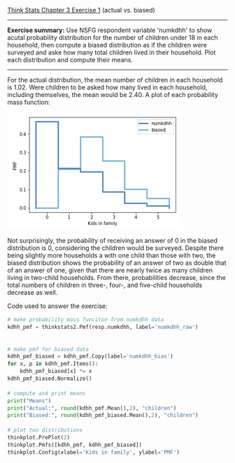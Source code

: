 [Think Stats Chapter 3 Exercise 1](http://greenteapress.com/thinkstats2/html/thinkstats2004.html#toc31) (actual vs. biased)

---

**Exercise summary:** Use NSFG respondent variable 'numkdhh' to show acutal probability distribution for the number of children under 18 in each household, then compute a biased distribution as if the children were surveyed and aske how many total children lived in their household. Plot each distribution and compute their means.

---

For the actual distribution, the mean number of children in each household is 1.02. Were children to be asked how many lived in each household, including themselves, the mean would be 2.40. A plot of each probability mass function:

![Children per household (actual v. biased)](../img/numkdhh.png)

Not surprisingly, the probability of receiving an answer of 0 in the biased distribution is 0, considering the children would be surveyed. Despite there being slightly more households a with one child than those with two, the biased distribution shows the probability of an answer of two as double that of an answer of one, given that there are nearly twice as many children living in two-child households. From there, probabilities decrease, since the total numbers of children in three-, four-, and five-child households decrease as well.

Code used to answer the exercise:
```python
# make probability mass funciton from numkdhh data
kdhh_pmf = thinkstats2.Pmf(resp.numkdhh, label='numkdhh_raw')


# make pmf for biased data
kdhh_pmf_biased = kdhh_pmf.Copy(label='numkdhh_bias')
for x, p in kdhh_pmf.Items():
    kdhh_pmf_biased[x] *= x
kdhh_pmf_biased.Normalize()

# compute and print means
print("Means")
print("Actual:", round(kdhh_pmf.Mean(),2), "children")
print("Biased:", round(kdhh_pmf_biased.Mean(),2), "children")

# plot two distributions
thinkplot.PrePlot(2)
thinkplot.Pmfs([kdhh_pmf, kdhh_pmf_biased])
thinkplot.Config(xlabel='Kids in family', ylabel='PMF')
```
